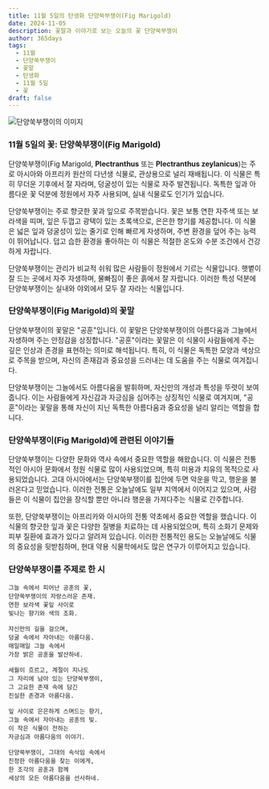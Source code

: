 ```yaml
---
title: 11월 5일의 탄생화 단양쑥부쟁이(Fig Marigold)
date: 2024-11-05
description: 꽃말과 이야기로 보는 오늘의 꽃 단양쑥부쟁이
author: 365days
tags:
  - 11월
  - 단양쑥부쟁이
  - 꽃말
  - 탄생화
  - 11월 5일
  - 꽃
draft: false
---
```



![단양쑥부쟁이의 이미지](https://cdn.pixabay.com/photo/2017/11/14/00/28/wormwood-some-competition-2947198_640.jpg#center)

### 11월 5일의 꽃: 단양쑥부쟁이(Fig Marigold)

단양쑥부쟁이(Fig Marigold, **Plectranthus** 또는 **Plectranthus zeylanicus**)는 주로 아시아와 아프리카 원산의 다년생 식물로, 관상용으로 널리 재배됩니다. 이 식물은 특히 무더운 기후에서 잘 자라며, 덩굴성이 있는 식물로 자주 발견됩니다. 독특한 잎과 아름다운 꽃 덕분에 정원에서 자주 사용되며, 실내 식물로도 인기가 있습니다.

단양쑥부쟁이는 주로 향긋한 꽃과 잎으로 주목받습니다. 꽃은 보통 연한 자주색 또는 보라색을 띠며, 잎은 두껍고 광택이 있는 초록색으로, 은은한 향기를 제공합니다. 이 식물은 넓은 잎과 덩굴성이 있는 줄기로 인해 빠르게 자생하며, 주변 환경을 덮어 주는 능력이 뛰어납니다. 덥고 습한 환경을 좋아하는 이 식물은 적절한 온도와 수분 조건에서 건강하게 자랍니다.

단양쑥부쟁이는 관리가 비교적 쉬워 많은 사람들이 정원에서 기르는 식물입니다. 햇볕이 잘 드는 곳에서 자주 자생하며, 물빠짐이 좋은 흙에서 잘 자랍니다. 이러한 특성 덕분에 단양쑥부쟁이는 실내와 야외에서 모두 잘 자라는 식물입니다.

### 단양쑥부쟁이(Fig Marigold)의 꽃말

단양쑥부쟁이의 꽃말은 "공훈"입니다. 이 꽃말은 단양쑥부쟁이의 아름다움과 그늘에서 자생하며 주는 안정감을 상징합니다. "공훈"이라는 꽃말은 이 식물이 사람들에게 주는 깊은 인상과 존경을 표현하는 의미로 해석됩니다. 특히, 이 식물은 독특한 모양과 색상으로 주목을 받으며, 자신의 존재감과 중요성을 드러내는 데 도움을 주는 식물로 여겨집니다.

단양쑥부쟁이는 그늘에서도 아름다움을 발휘하며, 자신만의 개성과 특성을 뚜렷이 보여줍니다. 이는 사람들에게 자신감과 자긍심을 심어주는 상징적인 식물로 여겨지며, "공훈"이라는 꽃말을 통해 자신이 지닌 독특한 아름다움과 중요성을 널리 알리는 역할을 합니다.

### 단양쑥부쟁이(Fig Marigold)에 관련된 이야기들

단양쑥부쟁이는 다양한 문화와 역사 속에서 중요한 역할을 해왔습니다. 이 식물은 전통적인 아시아 문화에서 정원 식물로 많이 사용되었으며, 특히 미용과 치유의 목적으로 사용되었습니다. 고대 아시아에서는 단양쑥부쟁이를 집안에 두면 악운을 막고, 행운을 불러온다고 믿었습니다. 이러한 전통은 오늘날에도 일부 지역에서 이어지고 있으며, 사람들은 이 식물이 집안을 장식할 뿐만 아니라 행운을 가져다주는 식물로 간주합니다.

또한, 단양쑥부쟁이는 아프리카와 아시아의 전통 약초에서 중요한 역할을 했습니다. 이 식물의 향긋한 잎과 꽃은 다양한 질병을 치료하는 데 사용되었으며, 특히 소화기 문제와 피부 질환에 효과가 있다고 알려져 있습니다. 이러한 전통적인 용도는 오늘날에도 식물의 중요성을 뒷받침하며, 현대 약용 식물학에서도 많은 연구가 이루어지고 있습니다.

### 단양쑥부쟁이를 주제로 한 시

	그늘 속에서 피어난 공훈의 꽃,
	단양쑥부쟁이의 자랑스러운 존재.
	연한 보라색 꽃잎 사이로
	빛나는 향기와 색의 조화.
	
	자신만의 길을 걸으며,
	덩굴 속에서 자아내는 아름다움.
	매일매일 그늘 속에서
	가장 밝은 공훈을 발산하네.
	
	세월이 흐르고, 계절이 지나도
	그 자리에 남아 있는 단양쑥부쟁이,
	그 고요한 존재 속에 담긴
	진실한 존경과 아름다움.
	
	잎 사이로 은은하게 스며드는 향기,
	그늘 속에서 자아내는 공훈의 빛.
	이 작은 식물이 전하는
	자긍심과 아름다움의 이야기.
	
	단양쑥부쟁이, 그대의 속삭임 속에서
	진정한 아름다움을 찾는 이에게,
	한 조각의 공훈과 함께
	세상의 모든 아름다움을 선사하네.